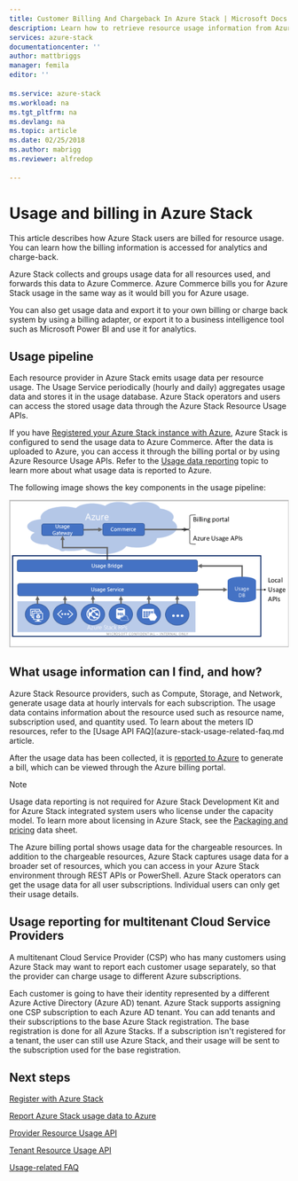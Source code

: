 ```yaml
---
title: Customer Billing And Chargeback In Azure Stack | Microsoft Docs
description: Learn how to retrieve resource usage information from Azure Stack.
services: azure-stack
documentationcenter: ''
author: mattbriggs
manager: femila
editor: ''

ms.service: azure-stack
ms.workload: na
ms.tgt_pltfrm: na
ms.devlang: na
ms.topic: article
ms.date: 02/25/2018
ms.author: mabrigg
ms.reviewer: alfredop

---
```

# Usage and billing in Azure Stack

This article describes how Azure Stack users are billed for resource usage. You can learn how the billing information is accessed for analytics and charge-back.

Azure Stack collects and groups usage data for all resources used, and forwards this data to Azure Commerce. Azure Commerce bills you for Azure Stack usage in the same way as it would bill you for Azure usage.

You can also get usage data and export it to your own billing or charge back system by using a billing adapter, or export it to a business intelligence tool such as Microsoft Power BI and use it for analytics.


## Usage pipeline

Each resource provider in Azure Stack emits usage data per resource usage. The Usage Service periodically (hourly and daily) aggregates usage data and stores it in the usage database. Azure Stack operators and users can access the stored usage data through the Azure Stack Resource Usage APIs. 

If you have [Registered your Azure Stack instance with Azure](azure-stack-register.md), Azure Stack is configured to send the usage data to Azure Commerce. After the data is uploaded to Azure, you can access it through the billing portal or by using Azure Resource Usage APIs. Refer to the [Usage data reporting](azure-stack-usage-reporting.md)  topic to learn more about what usage data is reported to Azure.  

The following image shows the key components in the usage pipeline: 

![Usage pipeline](media\azure-stack-billing-and-chargeback\usagepipeline.png)

## What usage information can I find, and how?

Azure Stack Resource providers, such as Compute, Storage, and Network, generate usage data at hourly intervals for each subscription. The usage data contains information about the resource used such as resource name, subscription used, and quantity used. To learn about the meters ID resources, refer to the [Usage API FAQ](azure-stack-usage-related-faq.md article.  

After the usage data has been collected, it is [reported to Azure](azure-stack-usage-reporting.md) to generate a bill, which can be viewed through the Azure billing portal. 


> [!NOTE]
> Usage data reporting is not required for Azure Stack Development Kit and for Azure Stack integrated system users who license under the capacity model. To learn more about licensing in Azure Stack, see the [Packaging and pricing](https://azure.microsoft.com/mediahandler/files/resourcefiles/5bc3f30c-cd57-4513-989e-056325eb95e1/Azure-Stack-packaging-and-pricing-datasheet.pdf) data sheet.

The Azure billing portal shows usage data for the chargeable resources. In addition to the chargeable resources, Azure Stack captures usage data for a broader set of resources, which you can access in your Azure Stack environment through REST APIs or PowerShell. Azure Stack operators can get the usage data for all user subscriptions. Individual users can only get their usage details. 

## Usage reporting for multitenant Cloud Service Providers

A multitenant Cloud Service Provider (CSP) who has many customers using Azure Stack may want to report each customer usage separately, so that the provider can charge usage to different Azure subscriptions. 

Each customer is going to have their identity represented by a different Azure Active Directory (Azure AD) tenant. Azure Stack supports assigning one CSP subscription to each Azure AD tenant. You can add tenants and their subscriptions to the base Azure Stack registration. The base registration is done for all Azure Stacks. If a subscription isn't registered for a tenant, the user can still use Azure Stack, and their usage will be sent to the subscription used for the base registration. 


## Next steps

[Register with Azure Stack](azure-stack-registration.md)

[Report Azure Stack usage data to Azure](azure-stack-usage-reporting.md)

[Provider Resource Usage API](azure-stack-provider-resource-api.md)

[Tenant Resource Usage API](azure-stack-tenant-resource-usage-api.md)

[Usage-related FAQ](azure-stack-usage-related-faq.md)